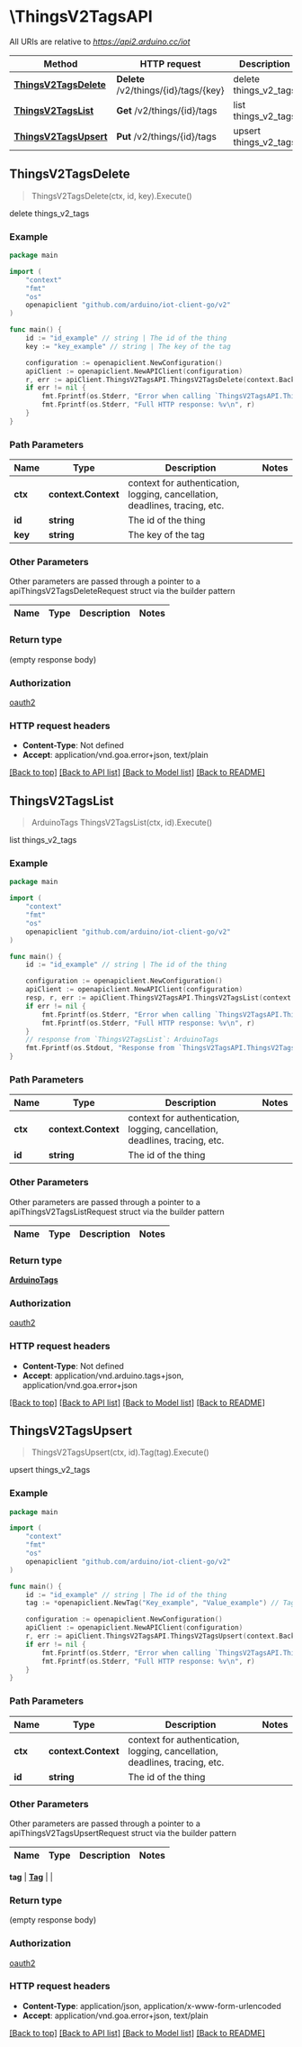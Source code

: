 # \ThingsV2TagsAPI

All URIs are relative to *https://api2.arduino.cc/iot*

Method | HTTP request | Description
------------- | ------------- | -------------
[**ThingsV2TagsDelete**](ThingsV2TagsAPI.md#ThingsV2TagsDelete) | **Delete** /v2/things/{id}/tags/{key} | delete things_v2_tags
[**ThingsV2TagsList**](ThingsV2TagsAPI.md#ThingsV2TagsList) | **Get** /v2/things/{id}/tags | list things_v2_tags
[**ThingsV2TagsUpsert**](ThingsV2TagsAPI.md#ThingsV2TagsUpsert) | **Put** /v2/things/{id}/tags | upsert things_v2_tags



## ThingsV2TagsDelete

> ThingsV2TagsDelete(ctx, id, key).Execute()

delete things_v2_tags



### Example

```go
package main

import (
    "context"
    "fmt"
    "os"
    openapiclient "github.com/arduino/iot-client-go/v2"
)

func main() {
    id := "id_example" // string | The id of the thing
    key := "key_example" // string | The key of the tag

    configuration := openapiclient.NewConfiguration()
    apiClient := openapiclient.NewAPIClient(configuration)
    r, err := apiClient.ThingsV2TagsAPI.ThingsV2TagsDelete(context.Background(), id, key).Execute()
    if err != nil {
        fmt.Fprintf(os.Stderr, "Error when calling `ThingsV2TagsAPI.ThingsV2TagsDelete``: %v\n", err)
        fmt.Fprintf(os.Stderr, "Full HTTP response: %v\n", r)
    }
}
```

### Path Parameters


Name | Type | Description  | Notes
------------- | ------------- | ------------- | -------------
**ctx** | **context.Context** | context for authentication, logging, cancellation, deadlines, tracing, etc.
**id** | **string** | The id of the thing | 
**key** | **string** | The key of the tag | 

### Other Parameters

Other parameters are passed through a pointer to a apiThingsV2TagsDeleteRequest struct via the builder pattern


Name | Type | Description  | Notes
------------- | ------------- | ------------- | -------------



### Return type

 (empty response body)

### Authorization

[oauth2](../README.md#oauth2)

### HTTP request headers

- **Content-Type**: Not defined
- **Accept**: application/vnd.goa.error+json, text/plain

[[Back to top]](#) [[Back to API list]](../README.md#documentation-for-api-endpoints)
[[Back to Model list]](../README.md#documentation-for-models)
[[Back to README]](../README.md)


## ThingsV2TagsList

> ArduinoTags ThingsV2TagsList(ctx, id).Execute()

list things_v2_tags



### Example

```go
package main

import (
    "context"
    "fmt"
    "os"
    openapiclient "github.com/arduino/iot-client-go/v2"
)

func main() {
    id := "id_example" // string | The id of the thing

    configuration := openapiclient.NewConfiguration()
    apiClient := openapiclient.NewAPIClient(configuration)
    resp, r, err := apiClient.ThingsV2TagsAPI.ThingsV2TagsList(context.Background(), id).Execute()
    if err != nil {
        fmt.Fprintf(os.Stderr, "Error when calling `ThingsV2TagsAPI.ThingsV2TagsList``: %v\n", err)
        fmt.Fprintf(os.Stderr, "Full HTTP response: %v\n", r)
    }
    // response from `ThingsV2TagsList`: ArduinoTags
    fmt.Fprintf(os.Stdout, "Response from `ThingsV2TagsAPI.ThingsV2TagsList`: %v\n", resp)
}
```

### Path Parameters


Name | Type | Description  | Notes
------------- | ------------- | ------------- | -------------
**ctx** | **context.Context** | context for authentication, logging, cancellation, deadlines, tracing, etc.
**id** | **string** | The id of the thing | 

### Other Parameters

Other parameters are passed through a pointer to a apiThingsV2TagsListRequest struct via the builder pattern


Name | Type | Description  | Notes
------------- | ------------- | ------------- | -------------


### Return type

[**ArduinoTags**](ArduinoTags.md)

### Authorization

[oauth2](../README.md#oauth2)

### HTTP request headers

- **Content-Type**: Not defined
- **Accept**: application/vnd.arduino.tags+json, application/vnd.goa.error+json

[[Back to top]](#) [[Back to API list]](../README.md#documentation-for-api-endpoints)
[[Back to Model list]](../README.md#documentation-for-models)
[[Back to README]](../README.md)


## ThingsV2TagsUpsert

> ThingsV2TagsUpsert(ctx, id).Tag(tag).Execute()

upsert things_v2_tags



### Example

```go
package main

import (
    "context"
    "fmt"
    "os"
    openapiclient "github.com/arduino/iot-client-go/v2"
)

func main() {
    id := "id_example" // string | The id of the thing
    tag := *openapiclient.NewTag("Key_example", "Value_example") // Tag | 

    configuration := openapiclient.NewConfiguration()
    apiClient := openapiclient.NewAPIClient(configuration)
    r, err := apiClient.ThingsV2TagsAPI.ThingsV2TagsUpsert(context.Background(), id).Tag(tag).Execute()
    if err != nil {
        fmt.Fprintf(os.Stderr, "Error when calling `ThingsV2TagsAPI.ThingsV2TagsUpsert``: %v\n", err)
        fmt.Fprintf(os.Stderr, "Full HTTP response: %v\n", r)
    }
}
```

### Path Parameters


Name | Type | Description  | Notes
------------- | ------------- | ------------- | -------------
**ctx** | **context.Context** | context for authentication, logging, cancellation, deadlines, tracing, etc.
**id** | **string** | The id of the thing | 

### Other Parameters

Other parameters are passed through a pointer to a apiThingsV2TagsUpsertRequest struct via the builder pattern


Name | Type | Description  | Notes
------------- | ------------- | ------------- | -------------

 **tag** | [**Tag**](Tag.md) |  | 

### Return type

 (empty response body)

### Authorization

[oauth2](../README.md#oauth2)

### HTTP request headers

- **Content-Type**: application/json, application/x-www-form-urlencoded
- **Accept**: application/vnd.goa.error+json, text/plain

[[Back to top]](#) [[Back to API list]](../README.md#documentation-for-api-endpoints)
[[Back to Model list]](../README.md#documentation-for-models)
[[Back to README]](../README.md)

